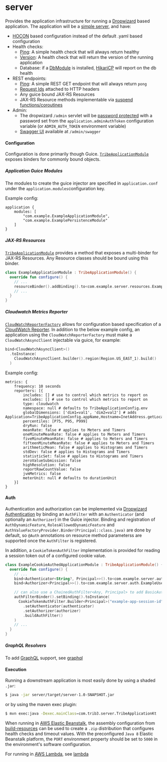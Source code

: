 server
======
Provides the application infrastructure for running a [Dropwizard](https://dropwizard.io)
based application. The application will be
a [simple server](https://dropwizard.readthedocs.io/en/stable/manual/configuration.html#simple), and have:

* [HOCON](https://github.com/trib3/leakycauldron/blob/HEAD/server/src/main/kotlin/com/trib3/server/config/dropwizard/HoconConfigurationFactory.kt)
  based configuration instead of the default .yaml based configuration
* Health checks:
  * [Ping](https://github.com/trib3/leakycauldron/blob/HEAD/server/src/main/kotlin/com/trib3/server/healthchecks/PingHealthCheck.kt):
    A simple health check that will always return healthy
  * [Version](https://github.com/trib3/leakycauldron/blob/HEAD/server/src/main/kotlin/com/trib3/server/healthchecks/VersionHealthCheck.kt):
    A health check that will return the version of the running application
  * Database: if a [DbModule](https://github.com/trib3/leakycauldron/blob/HEAD/db#dbmodule) is installed,
    [HikariCP](https://github.com/brettwooldridge/HikariCP/wiki/Dropwizard-HealthChecks)
    will report on the db health
* REST endpoints:
  * [Ping](https://github.com/trib3/leakycauldron/blob/HEAD/server/src/main/kotlin/com/trib3/server/resources/PingResource.kt):
    A simple REST GET endpoint that will always return `pong`
  * [Request Ids](https://github.com/trib3/leakycauldron/blob/HEAD/server/src/main/kotlin/com/trib3/server/filters/RequestIdFilter.kt)
    attached to HTTP headers
  * Any guice bound JAX-RS Resources
  * JAX-RS Resource methods implementable
    via [suspend functions/coroutines](https://github.com/trib3/leakycauldron/blob/HEAD/server/src/main/kotlin/com/trib3/server/coroutine/CoroutineInvocationHandler.kt)
* Admin:
  * The dropwizard `/admin` servlet will
    be [password protected](https://github.com/trib3/leakycauldron/blob/HEAD/server/src/main/kotlin/com/trib3/server/filters/AdminAuthFilter.kt)
    with a password set from the `application.adminAuthToken` configuration variable
    (or `ADMIN_AUTH_TOKEN` environment variable)
  * [Swagger UI](https://github.com/swagger-api/swagger-ui) available at `/admin/swagger`

#### Configuration

Configuration is done primarily though
Guice.  [`TribeApplicationModule`](https://github.com/trib3/leakycauldron/blob/HEAD/server/src/main/kotlin/com/trib3/server/modules/TribeApplicationModule.kt)
exposes binders for commonly bound objects.

##### Application Guice Modules

The modules to create the guice injector are specified in `application.conf`
under the `application.modules`configuration key.

Example config:

```hocon
application {
    modules: [
        "com.example.ExampleApplicationModule",
        "com.example.ExamplePersistenceModule"
    ]
}
```

##### JAX-RS Resources

[`TribeApplicationModule`](https://github.com/trib3/leakycauldron/blob/HEAD/server/src/main/kotlin/com/trib3/server/modules/TribeApplicationModule.kt)
provides a method that exposes a multi-binder for JAX-RS Resources. Any Resource classes should be bound using this
binder.

```kotlin
class ExampleApplicationModule : TribeApplicationModule() {
  override fun configure() {
    // ...
    resourceBinder().addBinding().to<com.example.server.resources.ExampleResource>()
    // ...
  }
}
```

##### Cloudwatch Metrics Reporter

[`CloudWatchReporterFactory`](https://github.com/trib3/leakycauldron/blob/HEAD/server/src/main/kotlin/com/trib3/server/config/dropwizard/CloudWatchReporterFactory.kt)
allows for configuration based specification of a
[CloudWatch Reporter](https://github.com/azagniotov/codahale-aggregated-metrics-cloudwatch-reporter). In addition to the
below example config, an application using the `CloudWatchReporterFactory` must make a `CloudWatchAsyncClient`
injectable via guice, for example:

```kotlin
bind<CloudWatchAsyncClient>()
  .toInstance(
    CloudWatchAsyncClient.builder().region(Region.US_EAST_1).build()
  )
```

Example config:

```hocon
metrics: {
    frequency: 10 seconds
    reporters: [{
        includes: [] # use to control which metrics to report on
        excludes: [] # use to control which metrics to report on
        type: cloudwatch
        namespace: null # defaults to TribeApplicationConfig.env
        globalDimensions: ['dim1=val1', 'dim2=val2'] # adds Application=TribeApplicationConfig.appName,Hostname=InetAddress.getLocalHost().hostname
        percentiles: [P75, P95, P999]
        dryRun: false
        meanRate: false # applies to Meters and Timers
        oneMinuteMeanRate: false # applies to Meters and Timers
        fiveMinuteMeanRate: false # applies to Meters and Timers
        fifteenMinuteMeanRate: false # applies to Meters and Timers
        arithmeticMean: false # applies to Histograms and Timers
        stdDev: false # applies to Histograms and Timers
        statisticSet: false # applies to Histograms and Timers
        zeroValueSubmission: false
        highResolution: false
        reportRawCountValue: false
        jvmMetrics: false
        meterUnit: null # defaults to durationUnit
    }]
}
```

#### Auth

Authentication and authorization can be implemented
via [Dropwizard Authentication](https://www.dropwizard.io/en/latest/manual/auth.html)
by binding an `AuthFilter` with an `Authenticator` (and optionally an `Authorizer`)
in the Guice injector. Binding and registration of `AuthDynamicFeature`, `RolesAllowedDynamicFeature`
and `AuthValueFactoryProvider.Binder(Principal::class.java)` are done by default, so `@Auth`
annotations on resource method parameterss are supported once the `AuthFilter` is registered.

In addition, a `CookieTokenAuthFilter` implementation is provided for reading a session token out of a configured cookie
value.

```kotlin
class ExampleCookieAuthedApplicationModule : TribeApplicationModule() {
  override fun configure() {
    // ...
    bind<Authenticator<String?, Principal>>().to<com.example.server.auth.ExampleSessionAuthenticator>()
    bind<Authorizer<Principal>>().to<com.example.server.auth.ExampleUserAuthorizer>()

    // can also use a ChainedAuthFilter<Any, Principal> to add BasicAuthFilter/OAuthCredentialAuthFilter/etc
    authFilterBinder().setBinding().toInstance(
      CookieTokenAuthFilter.Builder<Principal>("example-app-session-id")
        .setAuthenticator(authenticator)
        .setAuthorizer(authorizer)
        .buildAuthFilter()
    )
    // ...
  }
}
```

##### GraphQL Resolvers

To add [GraphQL](https://graphql.org) support, see [graphql](https://github.com/trib3/leakycauldron/blob/HEAD/graphql)

#### Execution

Running a downstream application is most easily done by using a shaded `.jar`:

```bash
$ java -jar server/target/server-1.0-SNAPSHOT.jar
``` 

or by using the maven exec plugin:

```bash
$ mvn exec:java -Dexec.mainClass=com.trib3.server.TribeApplicationKt 
```

When running in [AWS Elastic Beanstalk](https://aws.amazon.com/elasticbeanstalk/), the assembly configuration
from [build-resources](https://github.com/trib3/leakycauldron/blob/HEAD/build-resources)
can be used to create a `.zip` distribution that configures health checks and timeout values. With the
preconfigured `Java 8` Elastic Beanstalk platform, the `PORT` environment property should be set to `5000` in the
environment's software configuration.

For running in [AWS Lambda](https://aws.amazon.com/lambda/),
see [lambda](https://github.com/trib3/leakycauldron/blob/HEAD/lambda)
